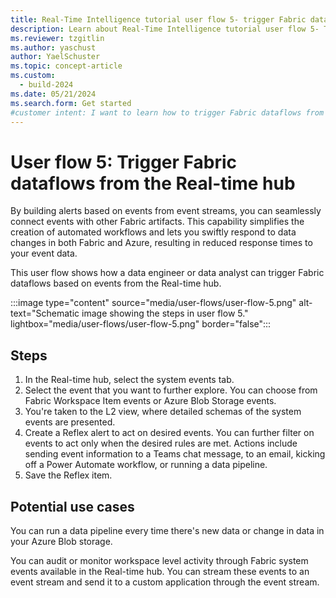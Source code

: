 ```yaml
---
title: Real-Time Intelligence tutorial user flow 5- trigger Fabric dataflows from the Real-time hub
description: Learn about Real-Time Intelligence tutorial user flow 5- Trigger Fabric dataflows from the Real-time hub in Microsoft Fabric.
ms.reviewer: tzgitlin
ms.author: yaschust
author: YaelSchuster
ms.topic: concept-article
ms.custom:
  - build-2024
ms.date: 05/21/2024
ms.search.form: Get started
#customer intent: I want to learn how to trigger Fabric dataflows from the Real-time hub.
---
```


# User flow 5: Trigger Fabric dataflows from the Real-time hub

By building alerts based on events from event streams, you can
seamlessly connect events with other Fabric artifacts. This capability
simplifies the creation of automated workflows and lets you swiftly
respond to data changes in both Fabric and Azure, resulting in reduced
response times to your event data.

This user flow shows how a data engineer or data analyst can trigger
Fabric dataflows based on events from the Real-time hub.

:::image type="content" source="media/user-flows/user-flow-5.png" alt-text="Schematic image showing the steps in user flow 5."  lightbox="media/user-flows/user-flow-5.png" border="false":::

## Steps

1. In the Real-time hub, select the system events tab.
1. Select the event that you want to further explore. You can choose from Fabric Workspace Item events or Azure Blob Storage events.
1. You're taken to the L2 view, where detailed schemas of the system events are presented.
1. Create a Reflex alert to act on desired events. You can further filter on events to act only when the desired rules are met. Actions include sending event information to a Teams chat message, to an email, kicking off a Power Automate workflow, or running a data pipeline.
1. Save the Reflex item.

## Potential use cases

You can run a data pipeline every time there's new data or change in
data in your Azure Blob storage.

You can audit or monitor workspace level activity through Fabric system
events available in the Real-time hub. You can stream these events
to an event stream and send it to a custom application through the event
stream.


